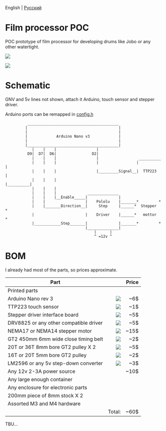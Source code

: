 English | [Русский](README.ru.MD)

# Film processor POC

POC prototype of film processor for developing drums like Jobo or any other watertight.

![](https://user-images.githubusercontent.com/5612507/128636845-9ac9a695-918d-4a60-a002-c68c25360bce.jpg)

[![](https://user-images.githubusercontent.com/5612507/128865930-81133e4f-d7af-42f1-810c-93fd7418a0d5.jpg)](https://www.youtube.com/watch?v=tWknhwFOHiI)

# Schematic

GNV and 5v lines not shown, attach it Arduino, touch sensor and stepper driver.

Arduino ports can be remapped in [config.h](https://github.com/TheLongRunSmoke/film_processor_poc/blob/main/config.h)

              _________________________________________
             |                                         |
             |                                         |
             |             Arduino Nano v3             |
             |                                         |
             |_________________________________________|
                |    |    |                  | 
              D9|  D7|  D6|                D2|
                |    |    |                  |                  __________
                |    |    |                  |                 |          |
                |    |    |                  |_________Signal__|  TTP223  |
                |    |    |                                    |__________|
                |    |    |                  
                |    |    |              ______________    
                |    |    |__Enable_____|              |             
                |    |                  |    Pololu    |_______*         *
                |    |_______Direction__|     Step     |______*  Stepper  *
                |                       |    Driver    |______*   mottor  *
                |____________Step_______|              |_______*         *
                                        |______________|
                                            |      |
                                            ^ =12v ^

# BOM

I already had most of the parts, so prices approximate.

| Part               |                   | Price  |
| -------------------|------------------:| --------------:|
| Printed parts |           |             |
| Arduino Nano rev 3 | ![](https://user-images.githubusercontent.com/5612507/128858132-71e92090-2f9f-4b29-ade3-ec815a11f163.jpg) |~6$|
| TTP223 touch sensor  | ![](https://user-images.githubusercontent.com/5612507/128857991-111f5105-cc19-464f-8e88-bfddf600f398.jpg)|~1$|
| Stepper driver interface board|![](https://user-images.githubusercontent.com/5612507/128858500-2db773fe-8905-4f79-81f1-ca0386f166e2.jpg)|~5$|
| DRV8825 or any other compatible driver |![](https://user-images.githubusercontent.com/5612507/128859694-bd5d91bb-b3a9-4566-b903-f13b6098c67d.jpg)| ~5$|
| NEMA17 or NEMA14 stepper motor |![](https://user-images.githubusercontent.com/5612507/128859179-e48553e2-b19d-4a32-babb-782be503d3c4.jpg)|~15$|
| GT2 450mm 6mm wide close timing belt | ![](https://user-images.githubusercontent.com/5612507/128860022-444b59a1-9ef9-4fea-b7bc-2099fb985f67.png)|~2$|
| 20T or 36T 8mm bore GT2 pulley X 2 |![](https://user-images.githubusercontent.com/5612507/128860144-1efe8d51-b1a2-4e99-8b37-cb463cbe1452.jpg)|~5$|
| 16T or 20T 5mm bore GT2 pulley |![](https://user-images.githubusercontent.com/5612507/128860093-ea726977-3771-4594-82cb-d02fed23d798.jpg)|~2$|
| LM2596 or any 5v step-down converter |![](https://user-images.githubusercontent.com/5612507/128860843-6c943751-edbc-4933-a12c-892a9f70f053.jpg)|~3$|
| Any 12v 2-3A power source  |       |   ~10$    |  
| Any large enough container  |       |       |
| Any enclosure for electronic parts  |       |       |
| 200mm piece of 8mm stock X 2  |       |       |
| Assorted M3 and M4 hardware  |       |       |
|   |    Total:   |   ~60$    |

TBU...